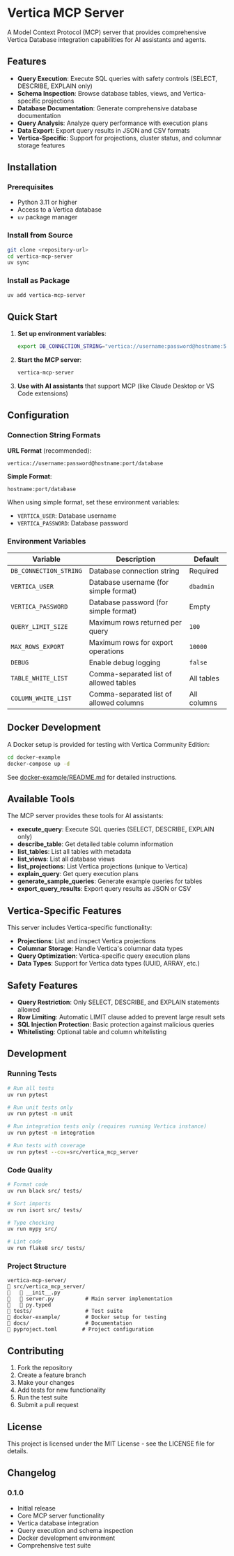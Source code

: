 # Vertica MCP Server

A Model Context Protocol (MCP) server that provides comprehensive Vertica Database integration capabilities for AI assistants and agents.

## Features

- **Query Execution**: Execute SQL queries with safety controls (SELECT, DESCRIBE, EXPLAIN only)
- **Schema Inspection**: Browse database tables, views, and Vertica-specific projections
- **Database Documentation**: Generate comprehensive database documentation
- **Query Analysis**: Analyze query performance with execution plans
- **Data Export**: Export query results in JSON and CSV formats
- **Vertica-Specific**: Support for projections, cluster status, and columnar storage features

## Installation

### Prerequisites

- Python 3.11 or higher
- Access to a Vertica database
- `uv` package manager

### Install from Source

```bash
git clone <repository-url>
cd vertica-mcp-server
uv sync
```

### Install as Package

```bash
uv add vertica-mcp-server
```

## Quick Start

1. **Set up environment variables**:
   ```bash
   export DB_CONNECTION_STRING="vertica://username:password@hostname:5433/database"
   ```

2. **Start the MCP server**:
   ```bash
   vertica-mcp-server
   ```

3. **Use with AI assistants** that support MCP (like Claude Desktop or VS Code extensions)

## Configuration

### Connection String Formats

**URL Format** (recommended):
```
vertica://username:password@hostname:port/database
```

**Simple Format**:
```
hostname:port/database
```
When using simple format, set these environment variables:
- `VERTICA_USER`: Database username
- `VERTICA_PASSWORD`: Database password

### Environment Variables

| Variable | Description | Default |
|----------|-------------|---------|
| `DB_CONNECTION_STRING` | Database connection string | Required |
| `VERTICA_USER` | Database username (for simple format) | `dbadmin` |
| `VERTICA_PASSWORD` | Database password (for simple format) | Empty |
| `QUERY_LIMIT_SIZE` | Maximum rows returned per query | `100` |
| `MAX_ROWS_EXPORT` | Maximum rows for export operations | `10000` |
| `DEBUG` | Enable debug logging | `false` |
| `TABLE_WHITE_LIST` | Comma-separated list of allowed tables | All tables |
| `COLUMN_WHITE_LIST` | Comma-separated list of allowed columns | All columns |

## Docker Development

A Docker setup is provided for testing with Vertica Community Edition:

```bash
cd docker-example
docker-compose up -d
```

See [docker-example/README.md](docker-example/README.md) for detailed instructions.

## Available Tools

The MCP server provides these tools for AI assistants:

- **execute_query**: Execute SQL queries (SELECT, DESCRIBE, EXPLAIN only)
- **describe_table**: Get detailed table column information
- **list_tables**: List all tables with metadata
- **list_views**: List all database views
- **list_projections**: List Vertica projections (unique to Vertica)
- **explain_query**: Get query execution plans
- **generate_sample_queries**: Generate example queries for tables
- **export_query_results**: Export query results as JSON or CSV

## Vertica-Specific Features

This server includes Vertica-specific functionality:

- **Projections**: List and inspect Vertica projections
- **Columnar Storage**: Handle Vertica's columnar data types
- **Query Optimization**: Vertica-specific query execution plans
- **Data Types**: Support for Vertica data types (UUID, ARRAY, etc.)

## Safety Features

- **Query Restriction**: Only SELECT, DESCRIBE, and EXPLAIN statements allowed
- **Row Limiting**: Automatic LIMIT clause added to prevent large result sets
- **SQL Injection Protection**: Basic protection against malicious queries
- **Whitelisting**: Optional table and column whitelisting

## Development

### Running Tests

```bash
# Run all tests
uv run pytest

# Run unit tests only
uv run pytest -m unit

# Run integration tests only (requires running Vertica instance)
uv run pytest -m integration

# Run tests with coverage
uv run pytest --cov=src/vertica_mcp_server
```

### Code Quality

```bash
# Format code
uv run black src/ tests/

# Sort imports
uv run isort src/ tests/

# Type checking
uv run mypy src/

# Lint code
uv run flake8 src/ tests/
```

### Project Structure

```
vertica-mcp-server/
   src/vertica_mcp_server/
      __init__.py
      server.py          # Main server implementation
      py.typed
   tests/                 # Test suite
   docker-example/        # Docker setup for testing
   docs/                  # Documentation
   pyproject.toml        # Project configuration
```

## Contributing

1. Fork the repository
2. Create a feature branch
3. Make your changes
4. Add tests for new functionality
5. Run the test suite
6. Submit a pull request

## License

This project is licensed under the MIT License - see the LICENSE file for details.

## Changelog

### 0.1.0
- Initial release
- Core MCP server functionality
- Vertica database integration
- Query execution and schema inspection
- Docker development environment
- Comprehensive test suite